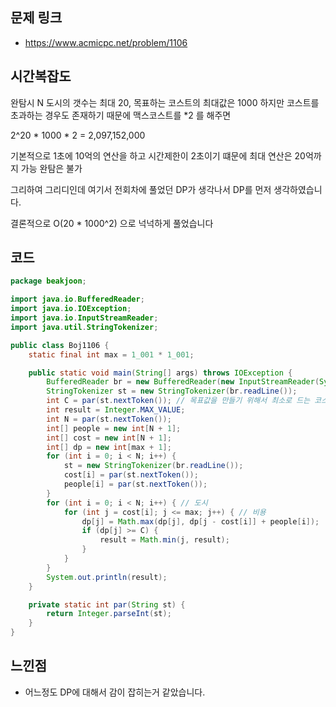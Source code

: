 ## 문제 링크
* https://www.acmicpc.net/problem/1106

## 시간복잡도
완탐시 N 도시의 갯수는 최대 20, 목표하는 코스트의 최대값은 1000 하지만 코스트를 초과하는 경우도 존재하기 때문에 맥스코스트를 *2 를 해주면 

2^20 * 1000 * 2  = 2,097,152,000 

기본적으로 1초에 10억의 연산을 하고 시간제한이 2초이기 떄문에 최대 연산은 20억까지 가능 완탐은 불가

그리하여 그리디인데 여기서 전회차에 풀었던 DP가 생각나서 DP를 먼저 생각하였습니다.

결론적으로 O(20 * 1000^2) 으로 넉넉하게 풀었습니다


## 코드
```java
package beakjoon;

import java.io.BufferedReader;
import java.io.IOException;
import java.io.InputStreamReader;
import java.util.StringTokenizer;

public class Boj1106 {
	static final int max = 1_001 * 1_001;

	public static void main(String[] args) throws IOException {
		BufferedReader br = new BufferedReader(new InputStreamReader(System.in));
		StringTokenizer st = new StringTokenizer(br.readLine());
		int C = par(st.nextToken()); // 목표값을 만들기 위해서 최소로 드는 코스트를 구하는 문제
		int result = Integer.MAX_VALUE;
		int N = par(st.nextToken());
		int[] people = new int[N + 1];
		int[] cost = new int[N + 1];
		int[] dp = new int[max + 1];
		for (int i = 0; i < N; i++) {
			st = new StringTokenizer(br.readLine());
			cost[i] = par(st.nextToken());
			people[i] = par(st.nextToken());
		}
		for (int i = 0; i < N; i++) { // 도시
			for (int j = cost[i]; j <= max; j++) { // 비용
				dp[j] = Math.max(dp[j], dp[j - cost[i]] + people[i]);
				if (dp[j] >= C) {
					result = Math.min(j, result);
				}
			}
		}
		System.out.println(result);
	}

	private static int par(String st) {
		return Integer.parseInt(st);
	}
}

``` 
## 느낀점
- 어느정도 DP에 대해서 감이 잡히는거 같았습니다.